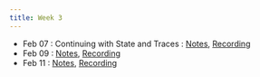 ```yaml
---
title: Week 3
---
```


- Feb 07 : Continuing with State and Traces : [Notes](https://hackmd.io/@lfs/ryGMke30K), [Recording](https://brown.hosted.panopto.com/Panopto/Pages/Viewer.aspx?id=e4c31182-a070-4f91-8909-ae2900f643db)
- Feb 09 : [Notes](#), [Recording](#)
- Feb 11 : [Notes](#), [Recording](#)
